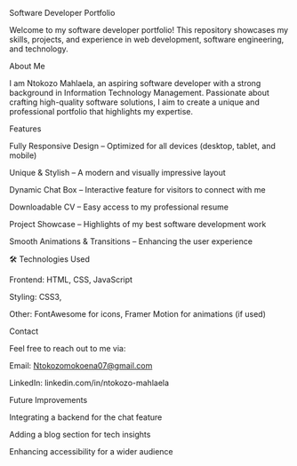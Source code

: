 Software Developer Portfolio

Welcome to my software developer portfolio! This repository showcases my skills, projects, and experience in web development, software engineering, and technology.

About Me

I am Ntokozo Mahlaela, an aspiring software developer with a strong background in Information Technology Management. Passionate about crafting high-quality software solutions, I aim to create a unique and professional portfolio that highlights my expertise.

 Features

Fully Responsive Design – Optimized for all devices (desktop, tablet, and mobile)

Unique & Stylish – A modern and visually impressive layout

Dynamic Chat Box – Interactive feature for visitors to connect with me

Downloadable CV – Easy access to my professional resume

Project Showcase – Highlights of my best software development work

Smooth Animations & Transitions – Enhancing the user experience

🛠️ Technologies Used

Frontend: HTML, CSS, JavaScript

Styling: CSS3, 

Other: FontAwesome for icons, Framer Motion for animations (if used)


Contact

Feel free to reach out to me via:

Email: Ntokozomokoena07@gmail.com

LinkedIn: linkedin.com/in/ntokozo-mahlaela



Future Improvements

Integrating a backend for the chat feature

Adding a blog section for tech insights

Enhancing accessibility for a wider audience

